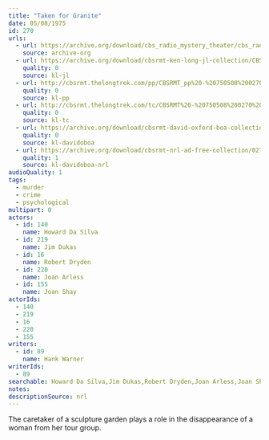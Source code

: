 ```yaml
---
title: "Taken for Granite"
date: 05/08/1975
id: 270
urls: 
  - url: https://archive.org/download/cbs_radio_mystery_theater/cbs_radio_mystery_theater-0251-0300.zip/cbs_radio_mystery_theater-0251-0300%2Fcbsrmt_0270_taken_for_granite.mp3
    source: archive-org
  - url: https://archive.org/download/cbsrmt-ken-long-jl-collection/CBSRMT - 750508 0270 Taken For Granite_jl.mp3
    quality: 0
    source: kl-jl
  - url: http://cbsrmt.thelongtrek.com/pp/CBSRMT_pp%20-%20750508%200270%20Taken%20for%20Granite.mp3
    quality: 0
    source: kl-pp
  - url: http://cbsrmt.thelongtrek.com/tc/CBSRMT%20-%20750508%200270%20Taken%20for%20Granite_tc.mp3
    quality: 0
    source: kl-tc
  - url: https://archive.org/download/cbsrmt-david-oxford-boa-collection/CBSRMT-750508-0270-Taken-for-Granite-(128-44)_WBBM-JE-{BoA}.mp3
    quality: 0
    source: kl-davidoboa
  - url: https://archive.org/download/cbsrmt-nrl-ad-free-collection/0270%20CBSRMT-750508-0270-Taken-for-Granite-(128-44)_WBBM-JE-%7BBoA%7D%20(no%20ads).mp3
    quality: 1
    source: kl-davidoboa-nrl
audioQuality: 1
tags: 
  - murder
  - crime
  - psychological
multipart: 0
actors:  
  - id: 140
    name: Howard Da Silva  
  - id: 219
    name: Jim Dukas  
  - id: 16
    name: Robert Dryden  
  - id: 220
    name: Joan Arless  
  - id: 155
    name: Joan Shay
actorIds:  
  - 140  
  - 219  
  - 16  
  - 220  
  - 155
writers:  
  - id: 89
    name: Hank Warner
writerIds:  
  - 89
searchable: Howard Da Silva,Jim Dukas,Robert Dryden,Joan Arless,Joan Shay Hank Warner
notes: 
descriptionSource: nrl
---
```

The caretaker of a sculpture garden plays a role in the disappearance of a woman from her tour group.